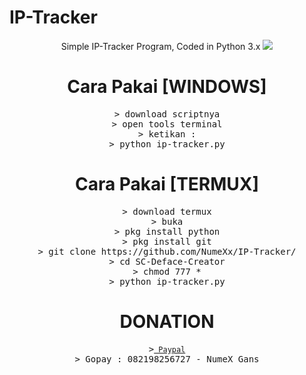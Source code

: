 # IP-Tracker
<center>Simple IP-Tracker Program, Coded in Python 3.x</ceenter>
<a target="_blank" rel="noopener noreferrer" href="http://oi63.tinypic.com/b49lhj.jpg7"><img src="https://camo.githubusercontent.com/d8bb349533b9f7779b256f9d76a2f941f871e11568b7b4bf54b839a6f7c93289/687474703a2f2f6f6936332e74696e797069632e636f6d2f6234396c686a2e6a7067" border="0" data-canonical-src="http://oi63.tinypic.com/b49lhj.jpg" style="max-width:100%;"></a>

# Cara Pakai [WINDOWS]
<pre>
<span class="pl-k">&gt;</span> download scriptnya
<span class="pl-k">&gt;</span> open tools terminal
<span class="pl-k">&gt;</span> ketikan :
<span class="pl-k">&gt;</span> python ip-tracker.py
</pre>

# Cara Pakai [TERMUX]
<pre>
<span class="pl-k">&gt;</span> download termux
<span class="pl-k">&gt;</span> buka
<span class="pl-k">&gt;</span> pkg install python
<span class="pl-k">&gt;</span> pkg install git
<span class="pl-k">&gt;</span> git clone https://github.com/NumeXx/IP-Tracker/
<span class="pl-k">&gt;</span> cd SC-Deface-Creator
<span class="pl-k">&gt;</span> chmod 777 *
<span class="pl-k">&gt;</span> python ip-tracker.py
</pre>

# DONATION
<pre>
<span class="pl-k">&gt;</spam><a href="https://www.paypal.com/paypalme/NumeXGans" rel="nofollow"><code> Paypal</code></a>
<span class="pl-k">&gt;</spam> Gopay : 082198256727 - NumeX Gans
</pre>

